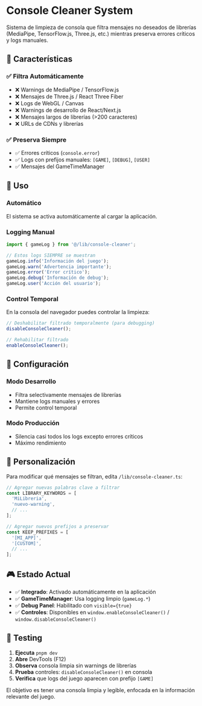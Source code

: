 # Console Cleaner System

Sistema de limpieza de consola que filtra mensajes no deseados de librerías (MediaPipe, TensorFlow.js, Three.js, etc.) mientras preserva errores críticos y logs manuales.

## 🎯 Características

### ✅ **Filtra Automáticamente**
- ❌ Warnings de MediaPipe / TensorFlow.js
- ❌ Mensajes de Three.js / React Three Fiber  
- ❌ Logs de WebGL / Canvas
- ❌ Warnings de desarrollo de React/Next.js
- ❌ Mensajes largos de librerías (>200 caracteres)
- ❌ URLs de CDNs y librerías

### ✅ **Preserva Siempre**
- ✅ Errores críticos (`console.error`)
- ✅ Logs con prefijos manuales: `[GAME]`, `[DEBUG]`, `[USER]`
- ✅ Mensajes del GameTimeManager

## 🚀 Uso

### **Automático**
El sistema se activa automáticamente al cargar la aplicación.

### **Logging Manual**
```typescript
import { gameLog } from '@/lib/console-cleaner';

// Estos logs SIEMPRE se muestran
gameLog.info('Información del juego');
gameLog.warn('Advertencia importante');
gameLog.error('Error crítico');
gameLog.debug('Información de debug');
gameLog.user('Acción del usuario');
```

### **Control Temporal**
En la consola del navegador puedes controlar la limpieza:

```javascript
// Deshabilitar filtrado temporalmente (para debugging)
disableConsoleCleaner();

// Rehabilitar filtrado
enableConsoleCleaner();
```

## 📝 Configuración

### **Modo Desarrollo**
- Filtra selectivamente mensajes de librerías
- Mantiene logs manuales y errores
- Permite control temporal

### **Modo Producción**
- Silencia casi todos los logs excepto errores críticos
- Máximo rendimiento

## 🔧 Personalización

Para modificar qué mensajes se filtran, edita `/lib/console-cleaner.ts`:

```typescript
// Agregar nuevas palabras clave a filtrar
const LIBRARY_KEYWORDS = [
  'MiLibreria',
  'nuevo-warning',
  // ...
];

// Agregar nuevos prefijos a preservar
const KEEP_PREFIXES = [
  '[MI_APP]',
  '[CUSTOM]',
  // ...
];
```

## 🎮 Estado Actual

- ✅ **Integrado**: Activado automáticamente en la aplicación
- ✅ **GameTimeManager**: Usa logging limpio (`gameLog.*`)
- ✅ **Debug Panel**: Habilitado con `visible={true}`
- ✅ **Controles**: Disponibles en `window.enableConsoleCleaner()` / `window.disableConsoleCleaner()`

## 🧪 Testing

1. **Ejecuta** `pnpm dev`
2. **Abre** DevTools (F12)
3. **Observa** consola limpia sin warnings de librerías
4. **Prueba** controles: `disableConsoleCleaner()` en consola
5. **Verifica** que logs del juego aparecen con prefijo `[GAME]`

El objetivo es tener una consola limpia y legible, enfocada en la información relevante del juego.